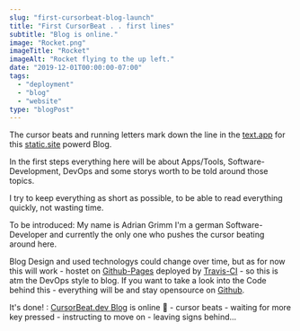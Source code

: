 ```yaml
---
slug: "first-cursorbeat-blog-launch"
title: "First CursorBeat . . first lines"
subtitle: "Blog is online."
image: "Rocket.png"
imageTitle: "Rocket"
imageAlt: "Rocket flying to the up left."
date: "2019-12-01T00:00:00-07:00"
tags:
  - "deployment"
  - "blog"
  - "website"
type: "blogPost"
---
```


The cursor beats and running letters mark down the line in the [text.app](https://marktext.app) for this [static.site](https://www.gatsbyjs.org) powerd Blog.

In the first steps everything here will be about Apps/Tools, Software-Development, DevOps and some storys worth to be told around those topics.

I try to keep everything as short as possible, to be able to read everything quickly, not wasting time.

To be introduced: My name is Adrian Grimm I'm a german Software-Developer and currently the only one who pushes the cursor beating around here.

Blog Design and used technologys could change over time, but as for now this will work - hostet on [Github-Pages](https://pages.github.com) deployed by [Travis-CI](https://travis-ci.com) - so this is atm the DevOps style to blog.
If you want to take a look into the Code behind this - everything will be and stay opensource on [Github](https://github.com/cursorbeat/cursorbeat.github.io).

It's done! : [CursorBeat.dev Blog](https://blog.cursorbeat.dev) is online :tada: - cursor beats - waiting for more key pressed - instructing to move on - leaving signs behind...
